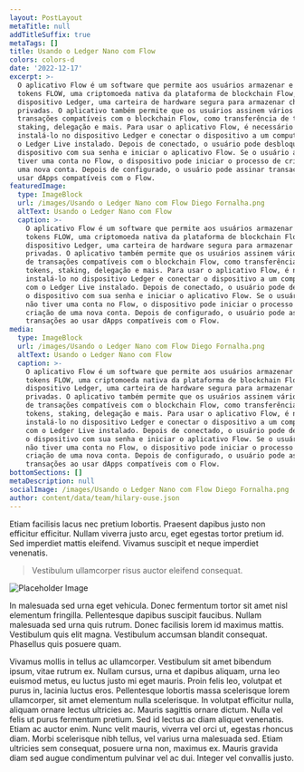 ```yaml
---
layout: PostLayout
metaTitle: null
addTitleSuffix: true
metaTags: []
title: Usando o Ledger Nano com Flow
colors: colors-d
date: '2022-12-17'
excerpt: >-
  O aplicativo Flow é um software que permite aos usuários armazenar e acessar
  tokens FLOW, uma criptomoeda nativa da plataforma de blockchain Flow, no
  dispositivo Ledger, uma carteira de hardware segura para armazenar chaves
  privadas. O aplicativo também permite que os usuários assinem vários tipos de
  transações compatíveis com o blockchain Flow, como transferência de tokens,
  staking, delegação e mais. Para usar o aplicativo Flow, é necessário
  instalá-lo no dispositivo Ledger e conectar o dispositivo a um computador com
  o Ledger Live instalado. Depois de conectado, o usuário pode desbloquear o
  dispositivo com sua senha e iniciar o aplicativo Flow. Se o usuário ainda não
  tiver uma conta no Flow, o dispositivo pode iniciar o processo de criação de
  uma nova conta. Depois de configurado, o usuário pode assinar transações ao
  usar dApps compatíveis com o Flow.
featuredImage:
  type: ImageBlock
  url: /images/Usando o Ledger Nano com Flow Diego Fornalha.png
  altText: Usando o Ledger Nano com Flow
  caption: >-
    O aplicativo Flow é um software que permite aos usuários armazenar e acessar
    tokens FLOW, uma criptomoeda nativa da plataforma de blockchain Flow, no
    dispositivo Ledger, uma carteira de hardware segura para armazenar chaves
    privadas. O aplicativo também permite que os usuários assinem vários tipos
    de transações compatíveis com o blockchain Flow, como transferência de
    tokens, staking, delegação e mais. Para usar o aplicativo Flow, é necessário
    instalá-lo no dispositivo Ledger e conectar o dispositivo a um computador
    com o Ledger Live instalado. Depois de conectado, o usuário pode desbloquear
    o dispositivo com sua senha e iniciar o aplicativo Flow. Se o usuário ainda
    não tiver uma conta no Flow, o dispositivo pode iniciar o processo de
    criação de uma nova conta. Depois de configurado, o usuário pode assinar
    transações ao usar dApps compatíveis com o Flow.
media:
  type: ImageBlock
  url: /images/Usando o Ledger Nano com Flow Diego Fornalha.png
  altText: Usando o Ledger Nano com Flow
  caption: >-
    O aplicativo Flow é um software que permite aos usuários armazenar e acessar
    tokens FLOW, uma criptomoeda nativa da plataforma de blockchain Flow, no
    dispositivo Ledger, uma carteira de hardware segura para armazenar chaves
    privadas. O aplicativo também permite que os usuários assinem vários tipos
    de transações compatíveis com o blockchain Flow, como transferência de
    tokens, staking, delegação e mais. Para usar o aplicativo Flow, é necessário
    instalá-lo no dispositivo Ledger e conectar o dispositivo a um computador
    com o Ledger Live instalado. Depois de conectado, o usuário pode desbloquear
    o dispositivo com sua senha e iniciar o aplicativo Flow. Se o usuário ainda
    não tiver uma conta no Flow, o dispositivo pode iniciar o processo de
    criação de uma nova conta. Depois de configurado, o usuário pode assinar
    transações ao usar dApps compatíveis com o Flow.
bottomSections: []
metaDescription: null
socialImage: /images/Usando o Ledger Nano com Flow Diego Fornalha.png
author: content/data/team/hilary-ouse.json
---
```

Etiam facilisis lacus nec pretium lobortis. Praesent dapibus justo non efficitur efficitur. Nullam viverra justo arcu, eget egestas tortor pretium id. Sed imperdiet mattis eleifend. Vivamus suscipit et neque imperdiet venenatis.

> Vestibulum ullamcorper risus auctor eleifend consequat.

![Placeholder Image](https://assets.stackbit.com/components/images/default/post-4.jpeg)

In malesuada sed urna eget vehicula. Donec fermentum tortor sit amet nisl elementum fringilla. Pellentesque dapibus suscipit faucibus. Nullam malesuada sed urna quis rutrum. Donec facilisis lorem id maximus mattis. Vestibulum quis elit magna. Vestibulum accumsan blandit consequat. Phasellus quis posuere quam.

Vivamus mollis in tellus ac ullamcorper. Vestibulum sit amet bibendum ipsum, vitae rutrum ex. Nullam cursus, urna et dapibus aliquam, urna leo euismod metus, eu luctus justo mi eget mauris. Proin felis leo, volutpat et purus in, lacinia luctus eros. Pellentesque lobortis massa scelerisque lorem ullamcorper, sit amet elementum nulla scelerisque. In volutpat efficitur nulla, aliquam ornare lectus ultricies ac. Mauris sagittis ornare dictum. Nulla vel felis ut purus fermentum pretium. Sed id lectus ac diam aliquet venenatis. Etiam ac auctor enim. Nunc velit mauris, viverra vel orci ut, egestas rhoncus diam. Morbi scelerisque nibh tellus, vel varius urna malesuada sed. Etiam ultricies sem consequat, posuere urna non, maximus ex. Mauris gravida diam sed augue condimentum pulvinar vel ac dui. Integer vel convallis justo.